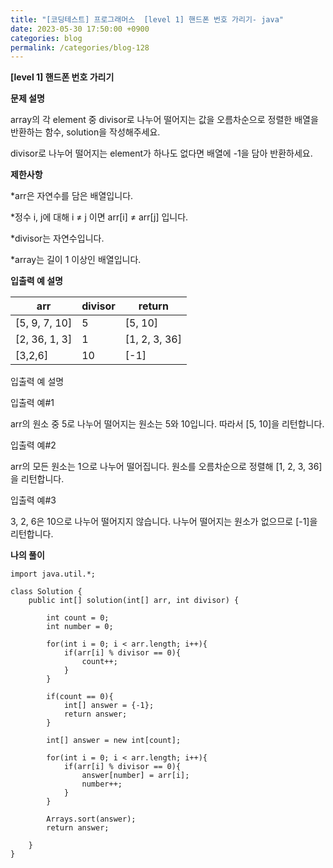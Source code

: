 ```yaml
---
title: "[코딩테스트] 프로그래머스  [level 1] 핸드폰 번호 가리기- java"
date: 2023-05-30 17:50:00 +0900
categories: blog
permalink: /categories/blog-128
---
```



**[level 1] 핸드폰 번호 가리기**



**문제 설명**

array의 각 element 중 divisor로 나누어 떨어지는 값을 오름차순으로 정렬한 배열을 반환하는 함수, solution을 작성해주세요.

divisor로 나누어 떨어지는 element가 하나도 없다면 배열에 -1을 담아 반환하세요.


**제한사항**

*arr은 자연수를 담은 배열입니다.

*정수 i, j에 대해 i ≠ j 이면 arr[i] ≠ arr[j] 입니다.

*divisor는 자연수입니다.

*array는 길이 1 이상인 배열입니다.


**입출력 예 설명**

|arr	|divisor	|return|
|---|---|---|
|[5, 9, 7, 10]|	5|	[5, 10]|
|[2, 36, 1, 3]	|1	|[1, 2, 3, 36]|
|[3,2,6]	|10|	[-1]|


입출력 예 설명

입출력 예#1

arr의 원소 중 5로 나누어 떨어지는 원소는 5와 10입니다. 따라서 [5, 10]을 리턴합니다.

입출력 예#2

arr의 모든 원소는 1으로 나누어 떨어집니다. 원소를 오름차순으로 정렬해 [1, 2, 3, 36]을 리턴합니다.

입출력 예#3

3, 2, 6은 10으로 나누어 떨어지지 않습니다. 나누어 떨어지는 원소가 없으므로 [-1]을 리턴합니다.


**나의 풀이**

```
import java.util.*;

class Solution {
    public int[] solution(int[] arr, int divisor) {
        
        int count = 0;
        int number = 0;
        
        for(int i = 0; i < arr.length; i++){
            if(arr[i] % divisor == 0){
                count++;
            }
        }
        
        if(count == 0){
            int[] answer = {-1};
            return answer;
        }
        
        int[] answer = new int[count];
        
        for(int i = 0; i < arr.length; i++){
            if(arr[i] % divisor == 0){
                answer[number] = arr[i];
                number++;
            }
        }
        
        Arrays.sort(answer);
        return answer;
        
    }
}
```


